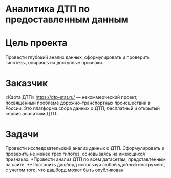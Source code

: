 # Аналитика ДТП по предоставленным данным

# **Цель проекта**  
Провести глубокий анализ данных, сформулировать и проверить гипотезы, опираясь на доступные признаки.

# **Заказчик** 
«Карта ДТП» https://dtp-stat.ru/ — некоммерческий проект, посвященный проблеме дорожно-транспортных происшествий в России. 
Это платформа сбора данных о ДТП, бесплатный и открытый сервис аналитики ДТП.

# **Задачи**
Провести исследовательский анализ данных о ДТП.
Сформулировать и проверить не менее трех гипотез, основываясь на имеющихся признаках.
*Провести анализ ДТП по всем датасетам, представленным на сайте.
**Построить дашборд используя любой удобный инструмент, с учетом того, что дашборд может быть опубликован


